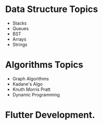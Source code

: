 # Data Structure Topics
* Stacks
* Queues
* BST
* Arrays
* Strings

# Algorithms Topics
* Graph Algorithms
* Kadane's Algo
* Knuth Morris Pratt
* Dynamic Programming

# Flutter Development.
